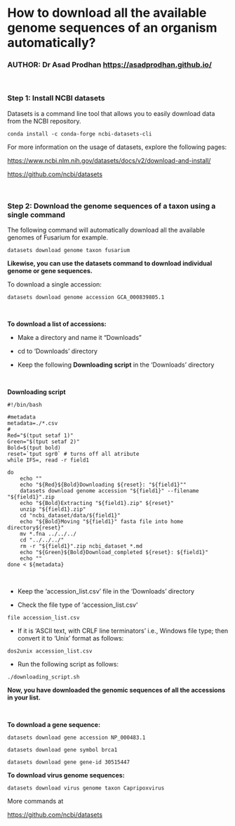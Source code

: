 # **How to download all the available genome sequences of an organism automatically?** <br />


### **AUTHOR: Dr Asad Prodhan** **https://asadprodhan.github.io/**


<br />


### **Step 1: Install NCBI datasets**


Datasets is a command line tool that allows you to easily download data from the NCBI repository.


```
conda install -c conda-forge ncbi-datasets-cli
```


For more information on the usage of datasets, explore the following pages:


https://www.ncbi.nlm.nih.gov/datasets/docs/v2/download-and-install/


https://github.com/ncbi/datasets

<br />

### **Step 2: Download the genome sequences of a taxon using a single command**


The following command will automatically download all the available genomes of Fusarium for example.


```
datasets download genome taxon fusarium
```


**Likewise, you can use the datasets command to download individual genome or gene sequences.**


To download a single accession:


```
datasets download genome accession GCA_000839805.1
```

<br />


**To download a list of accessions:**


- Make a directory and name it “Downloads”


- cd to ‘Downloads’ directory


- Keep the following **Downloading script** in the ‘Downloads’ directory 

<br />

**Downloading script**


```
#!/bin/bash

#metadata
metadata=./*.csv
#
Red="$(tput setaf 1)"
Green="$(tput setaf 2)"
Bold=$(tput bold)
reset=`tput sgr0` # turns off all atribute
while IFS=, read -r field1  

do 
    echo ""
    echo "${Red}${Bold}Downloading ${reset}: "${field1}"" 
    datasets download genome accession "${field1}" --filename "${field1}".zip
    echo "${Bold}Extracting "${field1}.zip" ${reset}"
    unzip "${field1}.zip" 
    cd "ncbi_dataset/data/${field1}" 
    echo "${Bold}Moving "${field1}" fasta file into home directory${reset}"
    mv *.fna ../../../
    cd "../../../"
    rm -r "${field1}".zip ncbi_dataset *.md  
    echo "${Green}${Bold}Download_completed ${reset}: ${field1}" 
    echo ""
done < ${metadata}

```

<br />


- Keep the ‘accession_list.csv’ file in the ‘Downloads’ directory 


- Check the file type of ‘accession_list.csv’

  
```
file accession_list.csv
```


- If it is ‘ASCII text, with CRLF line terminators’ i.e., Windows file type; then convert it to ‘Unix’ format as follows:


```
dos2unix accession_list.csv
```


- Run the following script as follows:


```
./downloading_script.sh
```


**Now, you have downloaded the genomic sequences of all the accessions in your list.**


<br />


**To download a gene sequence:**


```
datasets download gene accession NP_000483.1
```


```
datasets download gene symbol brca1
```


```
datasets download gene gene-id 30515447
```


**To download virus genome sequences:**


```
datasets download virus genome taxon Capripoxvirus
```


More commands at 

https://github.com/ncbi/datasets



